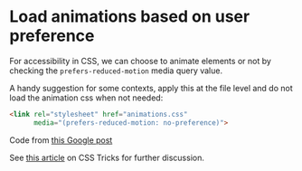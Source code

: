 # Load animations based on user preference

For accessibility in CSS, we can choose to animate elements or not by checking the `prefers-reduced-motion` media query value.

A handy suggestion for some contexts, apply this at the file level and do not load the animation css when not needed: 

```html
<link rel="stylesheet" href="animations.css"
      media="(prefers-reduced-motion: no-preference)">
```

Code from [this Google post](https://web.dev/prefers-reduced-motion/)

See [this article](https://css-tricks.com/revisiting-prefers-reduced-motion-the-reduced-motion-media-query/) on CSS Tricks for further discussion.